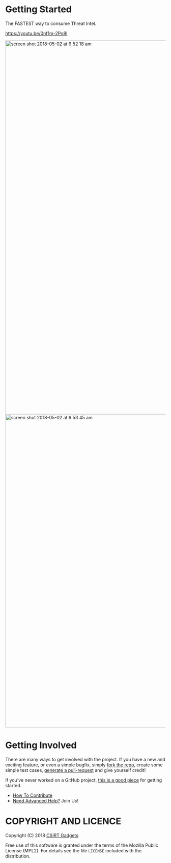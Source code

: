 # Getting Started

The FASTEST way to consume Threat Intel.

https://youtu.be/0nf1m-2Po8I

<img width="1175" alt="screen shot 2018-05-02 at 9 52 18 am" src="https://user-images.githubusercontent.com/474878/39527101-9e75b164-4dee-11e8-9b2d-ba2752a0d624.png">

<img width="985" alt="screen shot 2018-05-02 at 9 53 45 am" src="https://user-images.githubusercontent.com/474878/39527152-c80e59ea-4dee-11e8-9546-2c0bf145352a.png">

# Getting Involved

There are many ways to get involved with the project. If you have a new and exciting feature, or even a simple bugfix, simply [fork the repo](https://help.github.com/articles/fork-a-repo), create some simple test cases, [generate a pull-request](https://help.github.com/articles/using-pull-requests) and give yourself credit!

If you've never worked on a GitHub project, [this is a good piece](https://guides.github.com/activities/contributing-to-open-source) for getting started.

* [How To Contribute](contributing.md)  
* [Need Advanced Help?](https://csirtg.io/support) Join Us!
 

# COPYRIGHT AND LICENCE

Copyright (C) 2018 [CSIRT Gadgets](http://csirtgadgets.com)

Free use of this software is granted under the terms of the Mozilla Public License (MPL2). For details see the file `LICENSE` included with the distribution.
